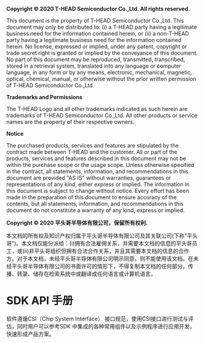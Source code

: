 **Copyright © 2020 T-HEAD Semiconductor Co.,Ltd. All rights reserved.** 

 This document is the property of T-HEAD  Semiconductor Co.,Ltd. This document may only be distributed to: (i) a T-HEAD  party having a legitimate business need for the information contained herein,  or (ii) a non-T-HEAD party having a legitimate business need for the  information contained herein. No  license, expressed or implied, under any patent, copyright or trade secret  right is granted or implied by the conveyance of this document. No part of  this document may be reproduced, transmitted, transcribed, stored in a  retrieval system, translated into any language or computer language, in any  form or by any means, electronic, mechanical, magnetic, optical, chemical,  manual, or otherwise without the prior written permission of T-HEAD  Semiconductor Co.,Ltd.  

**Trademarks and Permissions** 

The T-HEAD Logo and all other trademarks  indicated as such herein are trademarks of T-HEAD Semiconductor Co.,Ltd. All  other products or service names are the property of their respective owners. 

**Notice**

The purchased products, services and  features are stipulated by the contract made between T-HEAD and the customer.  All or part of the products, services and features described in this document  may not be within the purchase scope or the usage scope. Unless otherwise  specified in the contract, all statements, information, and recommendations  in this document are provided "AS IS" without warranties, guarantees  or representations of any kind, either express or implied.  The information in this document is  subject to change without notice. Every effort has been made in the  preparation of this document to ensure accuracy of the contents, but all  statements, information, and recommendations in this document do not  constitute a warranty of any kind, express or implied. 

**Copyright © 2020 平头哥半导体有限公司，保留所有权利.** 

 本文档的所有权及知识产权归属于平头哥半导体有限公司及其关联公司(下称“平头哥”)。本文档仅能分派给：(i)拥有合法雇佣关系，并需要本文档的信息的平头哥员工，或(ii)非平头哥组织但拥有合法合作关系，并且其需要本文档的信息的合作方。对于本文档，未经平头哥半导体有限公司明示同意，则不能使用该文档。在未经平头哥半导体有限公司的书面许可的情形下，不得复制本文档的任何部分，传播、转录、储存在检索系统中或翻译成任何语言或计算机语言。



 # SDK API 手册
软件遵循CSI（Chip System Interface） 接口规范，使用CSI接口进行测试与评估，同时用户可以参考SDK 中集成的各种常用组件以及示例程序进行应用开发，快速形成产品方案。